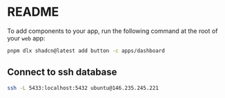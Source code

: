 # README

To add components to your app, run the following command at the root of your `web` app:

```bash
pnpm dlx shadcn@latest add button -c apps/dashboard
```

## Connect to ssh database

```bash
ssh -L 5433:localhost:5432 ubuntu@146.235.245.221
```
